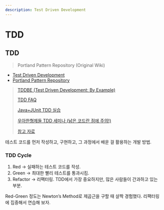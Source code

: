 ```yaml
---
description: Test Driven Development
---
```


# TDD

## TDD

> Portland Pattern Repository (Original Wiki)

* [Test Driven Development](http://wiki.c2.com/?TestDrivenDevelopment)
* [Portland Pattern Repository](https://ko.wikipedia.org/wiki/%ED%8F%AC%ED%8B%80%EB%9E%9C%EB%93%9C\_%ED%8C%A8%ED%84%B4\_%EB%A6%AC%ED%8F%AC%EC%A7%80%ED%86%A0%EB%A6%AC)

> [TDDBE (Test Driven Development: By Example)](http://aladin.kr/p/dGXdZ)
>
> [TDD FAQ](https://github.com/ahastudio/til/blob/main/blog/2016/12-03-tdd-faq.md)
>
> [Java+JUnit TDD 실습](https://www.youtube.com/playlist?list=PLbdtsbZUwdeRirBYnWrMSvKYS4CcmXCeU)
>
> [우아한형제들 TDD 세미나 (낡은 코드란 점에 주의!)](https://youtu.be/-hqiLswBiY8)
>
> [참고 자료](https://github.com/ahastudio/til/blob/main/agile/test-driven-development.md)

테스트 코드를 먼저 작성하고, 구현하고, 그 과정에서 배운 걸 활용하는 개발 방법.

### **TDD Cycle**

1. Red → 실패하는 테스트 코드를 작성.
2. Green → 최대한 빨리 테스트를 통과시킴.
3. Refactor → 리팩터링. TDD에서 가장 중요하지만, 많은 사람들이 간과하고 있는 부분.

Red-Green 정도는 Newton’s Method로 제곱근을 구할 때 살짝 경험했다. 리팩터링에 집중해서 연습해 보자.
